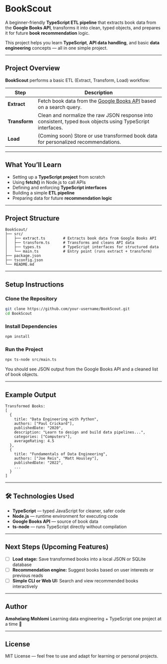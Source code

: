 # BookScout

A beginner-friendly **TypeScript ETL pipeline** that extracts book data from the **Google Books API**, transforms it into clean, typed objects, and prepares it for future **book recommendation** logic.

This project helps you learn **TypeScript**, **API data handling**, and basic **data engineering** concepts — all in one simple project.

---

## Project Overview

**BookScout** performs a basic ETL (Extract, Transform, Load) workflow:

| Step          | Description                                                                                                             |
| ------------- | ----------------------------------------------------------------------------------------------------------------------- |
| **Extract**   | Fetch book data from the [Google Books API](https://developers.google.com/books/docs/v1/using) based on a search query. |
| **Transform** | Clean and normalize the raw JSON response into consistent, typed `Book` objects using TypeScript interfaces.            |
| **Load**      | (Coming soon) Store or use transformed book data for personalized recommendations.                                      |

---

## What You’ll Learn

* Setting up a **TypeScript project** from scratch
* Using **fetch()** in Node.js to call APIs
* Defining and enforcing **TypeScript interfaces**
* Building a simple **ETL pipeline**
* Preparing data for future **recommendation logic**

---

## Project Structure

```
BookScout/
├── src/
│   ├── extract.ts        # Extracts book data from Google Books API
│   ├── transform.ts      # Transforms and cleans API data
│   ├── types.ts          # TypeScript interfaces for structured data
│   └── main.ts           # Entry point (runs extract + transform)
├── package.json
├── tsconfig.json
└── README.md
```

---

## Setup Instructions

### Clone the Repository

```bash
git clone https://github.com/your-username/BookScout.git
cd BookScout
```

### Install Dependencies

```bash
npm install
```

### Run the Project

```bash
npx ts-node src/main.ts
```

You should see JSON output from the Google Books API and a cleaned list of book objects.

---

## Example Output

```
Transformed Books:
[
  {
    title: "Data Engineering with Python",
    authors: ["Paul Crickard"],
    publishedDate: "2020",
    description: "Learn to design and build data pipelines...",
    categories: ["Computers"],
    averageRating: 4.5
  },
  {
    title: "Fundamentals of Data Engineering",
    authors: ["Joe Reis", "Matt Housley"],
    publishedDate: "2022",
    ...
  }
]
```

---

## 🛠️ Technologies Used

* **TypeScript** — typed JavaScript for cleaner, safer code
* **Node.js** — runtime environment for executing code
* **Google Books API** — source of book data
* **ts-node** — runs TypeScript directly without compilation

---

## Next Steps (Upcoming Features)

* [ ] **Load stage:** Save transformed books into a local JSON or SQLite database
* [ ] **Recommendation engine:** Suggest books based on user interests or previous reads
* [ ] **Simple CLI or Web UI:** Search and view recommended books interactively

---

## Author

**Amohelang Mohlomi**
Learning data engineering + TypeScript one project at a time 🚀

---

## License

MIT License — feel free to use and adapt for learning or personal projects.
